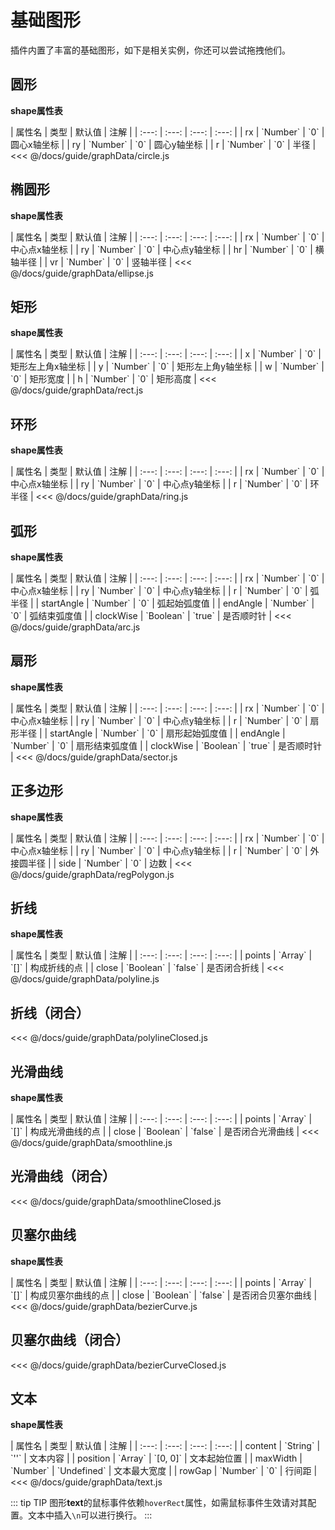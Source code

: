 # 基础图形

插件内置了丰富的基础图形，如下是相关实例，你还可以尝试拖拽他们。

## 圆形

**shape属性表**

<full-width-table>
| 属性名 | 类型 | 默认值 | 注解 |
| :---: | :---: | :---: | :---: |
| rx | `Number` | `0` | 圆心x轴坐标 |
| ry | `Number` | `0` | 圆心y轴坐标 |
| r | `Number` | `0` | 半径 |
</full-width-table>

<demo :config="circle" />

<fold-box>
<<< @/docs/guide/graphData/circle.js
</fold-box>

## 椭圆形

**shape属性表**

<full-width-table>
| 属性名 | 类型 | 默认值 | 注解 |
| :---: | :---: | :---: | :---: |
| rx | `Number` | `0` | 中心点x轴坐标 |
| ry | `Number` | `0` | 中心点y轴坐标 |
| hr | `Number` | `0` | 横轴半径 |
| vr | `Number` | `0` | 竖轴半径 |
</full-width-table>

<demo :config="ellipse" />

<fold-box>
<<< @/docs/guide/graphData/ellipse.js
</fold-box>

## 矩形

**shape属性表**

<full-width-table>
| 属性名 | 类型 | 默认值 | 注解 |
| :---: | :---: | :---: | :---: |
| x | `Number` | `0` | 矩形左上角x轴坐标 |
| y | `Number` | `0` | 矩形左上角y轴坐标 |
| w | `Number` | `0` | 矩形宽度 |
| h | `Number` | `0` | 矩形高度 |
</full-width-table>

<demo :config="rect" />

<fold-box>
<<< @/docs/guide/graphData/rect.js
</fold-box>

## 环形

**shape属性表**

<full-width-table>
| 属性名 | 类型 | 默认值 | 注解 |
| :---: | :---: | :---: | :---: |
| rx | `Number` | `0` | 中心点x轴坐标 |
| ry | `Number` | `0` | 中心点y轴坐标 |
| r | `Number` | `0` | 环半径 |
</full-width-table>

<demo :config="ring" />

<fold-box>
<<< @/docs/guide/graphData/ring.js
</fold-box>

## 弧形

**shape属性表**

<full-width-table>
| 属性名 | 类型 | 默认值 | 注解 |
| :---: | :---: | :---: | :---: |
| rx | `Number` | `0` | 中心点x轴坐标 |
| ry | `Number` | `0` | 中心点y轴坐标 |
| r | `Number` | `0` | 弧半径 |
| startAngle | `Number` | `0` | 弧起始弧度值 |
| endAngle | `Number` | `0` | 弧结束弧度值 |
| clockWise | `Boolean` | `true` | 是否顺时针 |
</full-width-table>

<demo :config="arc" />

<fold-box>
<<< @/docs/guide/graphData/arc.js
</fold-box>

## 扇形

**shape属性表**

<full-width-table>
| 属性名 | 类型 | 默认值 | 注解 |
| :---: | :---: | :---: | :---: |
| rx | `Number` | `0` | 中心点x轴坐标 |
| ry | `Number` | `0` | 中心点y轴坐标 |
| r | `Number` | `0` | 扇形半径 |
| startAngle | `Number` | `0` | 扇形起始弧度值 |
| endAngle | `Number` | `0` | 扇形结束弧度值 |
| clockWise | `Boolean` | `true` | 是否顺时针 |
</full-width-table>

<demo :config="sector" />

<fold-box>
<<< @/docs/guide/graphData/sector.js
</fold-box>

## 正多边形

**shape属性表**

<full-width-table>
| 属性名 | 类型 | 默认值 | 注解 |
| :---: | :---: | :---: | :---: |
| rx | `Number` | `0` | 中心点x轴坐标 |
| ry | `Number` | `0` | 中心点y轴坐标 |
| r | `Number` | `0` | 外接圆半径 |
| side | `Number` | `0` | 边数 |
</full-width-table>

<demo :config="regPolygon" />

<fold-box>
<<< @/docs/guide/graphData/regPolygon.js
</fold-box>

## 折线

**shape属性表**

<full-width-table>
| 属性名 | 类型 | 默认值 | 注解 |
| :---: | :---: | :---: | :---: |
| points | `Array` | `[]` | 构成折线的点 |
| close | `Boolean` | `false` | 是否闭合折线 |
</full-width-table>

<demo :config="polyline" />

<fold-box>
<<< @/docs/guide/graphData/polyline.js
</fold-box>

## 折线（闭合）

<demo :config="polylineClosed" />

<fold-box>
<<< @/docs/guide/graphData/polylineClosed.js
</fold-box>

## 光滑曲线

**shape属性表**

<full-width-table>
| 属性名 | 类型 | 默认值 | 注解 |
| :---: | :---: | :---: | :---: |
| points | `Array` | `[]` | 构成光滑曲线的点 |
| close | `Boolean` | `false` | 是否闭合光滑曲线 |
</full-width-table>

<demo :config="smoothline" />

<fold-box>
<<< @/docs/guide/graphData/smoothline.js
</fold-box>

## 光滑曲线（闭合）

<demo :config="smoothlineClosed" />

<fold-box>
<<< @/docs/guide/graphData/smoothlineClosed.js
</fold-box>

## 贝塞尔曲线

**shape属性表**

<full-width-table>
| 属性名 | 类型 | 默认值 | 注解 |
| :---: | :---: | :---: | :---: |
| points | `Array` | `[]` | 构成贝塞尔曲线的点 |
| close | `Boolean` | `false` | 是否闭合贝塞尔曲线 |
</full-width-table>

<demo :config="bezierCurve" />

<fold-box>
<<< @/docs/guide/graphData/bezierCurve.js
</fold-box>

## 贝塞尔曲线（闭合）

<demo :config="bezierCurveClosed" />

<fold-box>
<<< @/docs/guide/graphData/bezierCurveClosed.js
</fold-box>

## 文本

**shape属性表**

<full-width-table>
| 属性名 | 类型 | 默认值 | 注解 |
| :---: | :---: | :---: | :---: |
| content | `String` | `''` | 文本内容 |
| position | `Array`  | `[0, 0]` | 文本起始位置 |
| maxWidth | `Number` | `Undefined` | 文本最大宽度 |
| rowGap | `Number` | `0` | 行间距 |
</full-width-table>

<demo :config="text" />

<fold-box>
<<< @/docs/guide/graphData/text.js
</fold-box>

::: tip TIP
图形**text**的鼠标事件依赖`hoverRect`属性，如需鼠标事件生效请对其配置。文本中插入`\n`可以进行换行。
:::

<script>

import circle from './graphData/circle.js'
import ellipse from './graphData/ellipse.js'
import rect from './graphData/rect.js'
import ring from './graphData/ring.js'
import arc from './graphData/arc.js'
import sector from './graphData/sector.js'
import regPolygon from './graphData/regPolygon.js'
import polyline from './graphData/polyline.js'
import polylineClosed from './graphData/polylineClosed.js'
import smoothline from './graphData/smoothline.js'
import smoothlineClosed from './graphData/smoothlineClosed.js'
import bezierCurve from './graphData/bezierCurve.js'
import bezierCurveClosed from './graphData/bezierCurveClosed.js'
import text from './graphData/text.js'

export default {
  data () {
    return {
      circle,
      ellipse,
      rect,
      ring,
      arc,
      sector,
      regPolygon,
      polyline,
      polylineClosed,
      smoothline,
      smoothlineClosed,
      bezierCurve,
      bezierCurveClosed,
      text
    }
  }
}

</script>